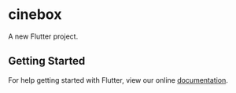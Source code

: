# cinebox

A new Flutter project.

## Getting Started

For help getting started with Flutter, view our online
[documentation](https://flutter.io/).
